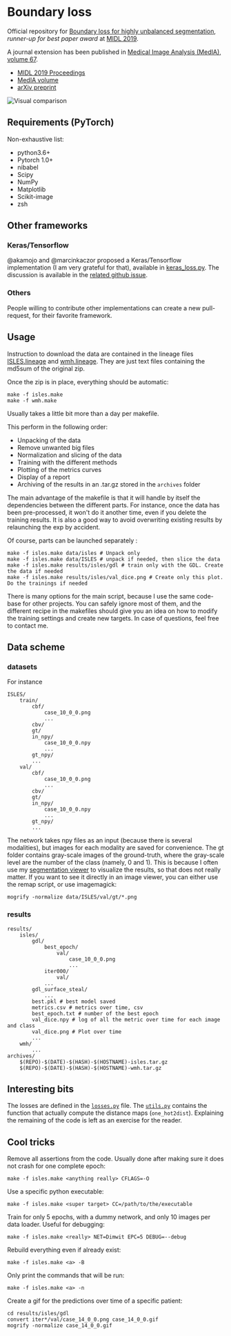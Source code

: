 # Boundary loss
Official repository for [Boundary loss for highly unbalanced segmentation](http://proceedings.mlr.press/v102/kervadec19a.html), _runner-up for best paper award_ at [MIDL 2019](https://2019.midl.io).

A journal extension has been published in [Medical Image Analysis (MedIA), volume 67](https://doi.org/10.1016/j.media.2020.101851).

* [MIDL 2019 Proceedings](http://proceedings.mlr.press/v102/kervadec19a.html)
* [MedIA volume](https://doi.org/10.1016/j.media.2020.101851)
* [arXiv preprint](https://arxiv.org/abs/1812.07032)

![Visual comparison](resources/readme_comparison.png)

## Requirements (PyTorch)
Non-exhaustive list:
* python3.6+
* Pytorch 1.0+
* nibabel
* Scipy
* NumPy
* Matplotlib
* Scikit-image
* zsh

## Other frameworks
### Keras/Tensorflow
@akamojo and @marcinkaczor proposed a Keras/Tensorflow implementation (I am very grateful for that), available in [keras_loss.py](keras_loss.py).
The discussion is available in the [related github issue](https://github.com/LIVIAETS/surface-loss/issues/14).

### Others
People willing to contribute other implementations can create a new pull-request, for their favorite framework.

## Usage
Instruction to download the data are contained in the lineage files [ISLES.lineage](data/ISLES.lineage) and [wmh.lineage](data/wmh.lineage). They are just text files containing the md5sum of the original zip.

Once the zip is in place, everything should be automatic:
```
make -f isles.make
make -f wmh.make
```
Usually takes a little bit more than a day per makefile.

This perform in the following order:
* Unpacking of the data
* Remove unwanted big files
* Normalization and slicing of the data
* Training with the different methods
* Plotting of the metrics curves
* Display of a report
* Archiving of the results in an .tar.gz stored in the `archives` folder

The main advantage of the makefile is that it will handle by itself the dependencies between the different parts. For instance, once the data has been pre-processed, it won't do it another time, even if you delete the training results. It is also a good way to avoid overwriting existing results by relaunching the exp by accident.

Of course, parts can be launched separately :
```
make -f isles.make data/isles # Unpack only
make -f isles.make data/ISLES # unpack if needed, then slice the data
make -f isles.make results/isles/gdl # train only with the GDL. Create the data if needed
make -f isles.make results/isles/val_dice.png # Create only this plot. Do the trainings if needed
```
There is many options for the main script, because I use the same code-base for other projects. You can safely ignore most of them, and the different recipe in the makefiles should give you an idea on how to modify the training settings and create new targets. In case of questions, feel free to contact me.

## Data scheme
### datasets
For instance
```
ISLES/
    train/
        cbf/
            case_10_0_0.png
            ...
        cbv/
        gt/
        in_npy/
            case_10_0_0.npy
            ...
        gt_npy/
        ...
    val/
        cbf/
            case_10_0_0.png
            ...
        cbv/
        gt/
        in_npy/
            case_10_0_0.npy
            ...
        gt_npy/
        ...
```
The network takes npy files as an input (because there is several modalities), but images for each modality are saved for convenience. The gt folder contains gray-scale images of the ground-truth, where the gray-scale level are the number of the class (namely, 0 and 1). This is because I often use my [segmentation viewer](https://github.com/HKervadec/segmentation_viewer) to visualize the results, so that does not really matter. If you want to see it directly in an image viewer, you can either use the remap script, or use imagemagick:
```
mogrify -normalize data/ISLES/val/gt/*.png
```

### results
```
results/
    isles/
        gdl/
            best_epoch/
                val/
                    case_10_0_0.png
                    ...
            iter000/
                val/
            ...
        gdl_surface_steal/
            ...
        best.pkl # best model saved
        metrics.csv # metrics over time, csv
        best_epoch.txt # number of the best epoch
        val_dice.npy # log of all the metric over time for each image and class
        val_dice.png # Plot over time
        ...
    wmh/
        ...
archives/
    $(REPO)-$(DATE)-$(HASH)-$(HOSTNAME)-isles.tar.gz
    $(REPO)-$(DATE)-$(HASH)-$(HOSTNAME)-wmh.tar.gz
```

## Interesting bits
The losses are defined in the [`losses.py`](losses.py) file. The [`utils.py`](utils.py) contains the function that actually compute the distance maps (`one_hot2dist`). Explaining the remaining of the code is left as an exercise for the reader.

## Cool tricks
Remove all assertions from the code. Usually done after making sure it does not crash for one complete epoch:
```
make -f isles.make <anything really> CFLAGS=-O
```

Use a specific python executable:
```
make -f isles.make <super target> CC=/path/to/the/executable
```

Train for only 5 epochs, with a dummy network, and only 10 images per data loader. Useful for debugging:
```
make -f isles.make <really> NET=Dimwit EPC=5 DEBUG=--debug
```

Rebuild everything even if already exist:
```
make -f isles.make <a> -B
```

Only print the commands that will be run:
```
make -f isles.make <a> -n
```

Create a gif for the predictions over time of a specific patient:
```
cd results/isles/gdl
convert iter*/val/case_14_0_0.png case_14_0_0.gif
mogrify -normalize case_14_0_0.gif
```
